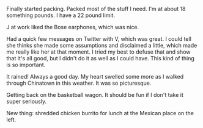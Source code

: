 Finally started packing. Packed most of the stuff I need. I'm at about 18 something pounds. I have a 22 pound limit.

J at work liked the Bose earphones, which was nice.

Had a quick few messages on Twitter with V, which was great. I could tell she thinks she made some assumptions and disclaimed a little, which made me really like her at that moment. I tried my best to defuse that and show that it's all good, but I didn't do it as well as I could have. This kind of thing is so important.

It rained! Always a good day. My heart swelled some more as I walked through Chinatown in this weather. It was so picturesque.

Getting back on the basketball wagon. It should be fun if I don't take it super seriously.

New thing: shredded chicken burrito for lunch at the Mexican place on the left.
